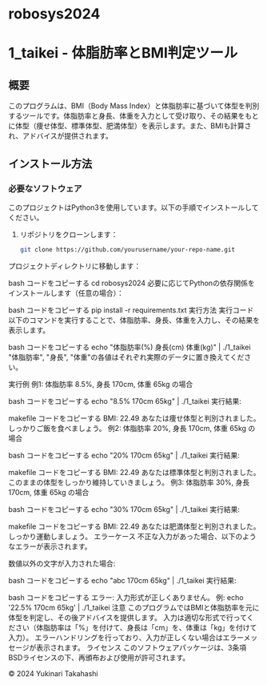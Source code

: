 # robosys2024
# 1_taikei - 体脂肪率とBMI判定ツール

## 概要
このプログラムは、BMI（Body Mass Index）と体脂肪率に基づいて体型を判別するツールです。体脂肪率と身長、体重を入力として受け取り、その結果をもとに体型（痩せ体型、標準体型、肥満体型）を表示します。また、BMIも計算され、アドバイスが提供されます。

## インストール方法

### 必要なソフトウェア
このプロジェクトはPython3を使用しています。以下の手順でインストールしてください。

1. リポジトリをクローンします：
   ```bash
   git clone https://github.com/yourusername/your-repo-name.git
プロジェクトディレクトリに移動します：

bash
コードをコピーする
cd robosys2024
必要に応じてPythonの依存関係をインストールします（任意の場合）：

bash
コードをコピーする
pip install -r requirements.txt
実行方法
実行コード
以下のコマンドを実行することで、体脂肪率、身長、体重を入力し、その結果を表示します。

bash
コードをコピーする
echo "体脂肪率(%) 身長(cm) 体重(kg)" | ./1_taikei
"体脂肪率", "身長", "体重"の各値はそれぞれ実際のデータに置き換えてください。

実行例
例1: 体脂肪率 8.5%, 身長 170cm, 体重 65kg の場合

bash
コードをコピーする
echo "8.5% 170cm 65kg" | ./1_taikei
実行結果:

makefile
コードをコピーする
BMI: 22.49
あなたは痩せ体型と判別されました。
しっかりご飯を食べましょう。
例2: 体脂肪率 20%, 身長 170cm, 体重 65kg の場合

bash
コードをコピーする
echo "20% 170cm 65kg" | ./1_taikei
実行結果:

makefile
コードをコピーする
BMI: 22.49
あなたは標準体型と判別されました。
このままの体型をしっかり維持していきましょう。
例3: 体脂肪率 30%, 身長 170cm, 体重 65kg の場合

bash
コードをコピーする
echo "30% 170cm 65kg" | ./1_taikei
実行結果:

makefile
コードをコピーする
BMI: 22.49
あなたは肥満体型と判別されました。
しっかり運動しましょう。
エラーケース
不正な入力があった場合、以下のようなエラーが表示されます。

数値以外の文字が入力された場合:

bash
コードをコピーする
echo "abc 170cm 65kg" | ./1_taikei
実行結果:

bash
コードをコピーする
エラー: 入力形式が正しくありません。
例: echo '22.5% 170cm 65kg' | ./1_taikei
注意
このプログラムではBMIと体脂肪率を元に体型を判定し、その後アドバイスを提供します。
入力は適切な形式で行ってください（体脂肪率は「%」を付けて、身長は「cm」を、体重は「kg」を付けて入力）。
エラーハンドリングを行っており、入力が正しくない場合はエラーメッセージが表示されます。
ライセンス
このソフトウェアパッケージは、3条項BSDライセンスの下、再頒布および使用が許可されます。

© 2024 Yukinari Takahashi
